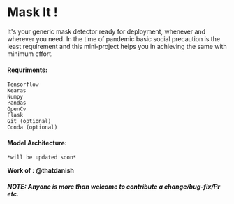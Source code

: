 # Mask It ! 
It's your generic mask detector ready for deployment, whenever and wherever you need. In the time of pandemic basic social precaution is the least   requirement and this mini-project helps you in achieving the same with minimum effort.  

#### Requriments:
    Tensorflow  
    Kearas  
    Numpy  
    Pandas  
    OpenCv  
    Flask  
    Git (optional)    
    Conda (optional)  

#### Model Architecture: 
    *will be updated soon*  

**Work of : @thatdanish**
##### NOTE: Anyone is more than welcome to contribute a change/bug-fix/Pr etc.
